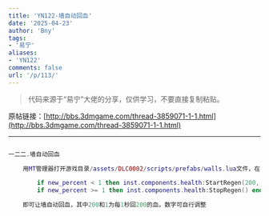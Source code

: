 ```yaml
---
title: 'YN122-墙自动回血'
date: '2025-04-23'
author: 'Bny'
tags:
- '易宁'
aliases:
- 'YN122'
comments: false
url: '/p/113/'
---
```


> 代码来源于“易宁”大佬的分享，仅供学习，不要直接复制粘贴。

原帖链接：[http://bbs.3dmgame.com/thread-3859071-1-1.html](http://bbs.3dmgame.com/thread-3859071-1-1.html)

---

```lua  

一二二.墙自动回血

	用MT管理器打开游戏目录/assets/DLC0002/scripts/prefabs/walls.lua文件，在if old_percent > 0 and new_percent <= 0 then clearobstacle(inst) end的下一行插入以下内容：

		if new_percent < 1 then inst.components.health:StartRegen(200, 1) end
		if new_percent >= 1 then inst.components.health:StopRegen() end

	即可让墙自动回血，其中200和1为每1秒回200的血，数字可自行调整

```  

